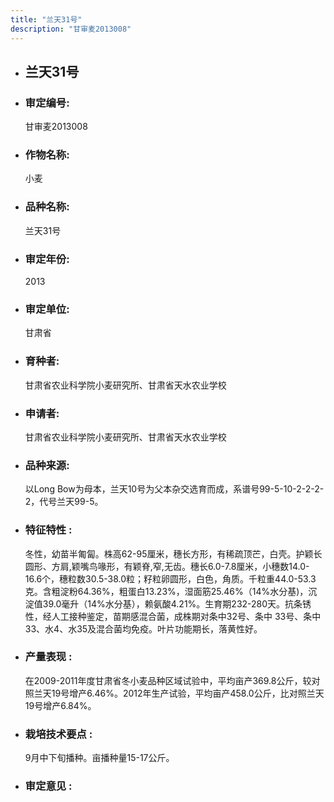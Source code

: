 ```yaml
---
title: "兰天31号"
description: "甘审麦2013008"
---
```

* ## 兰天31号
* ###  审定编号:  
   甘审麦2013008

*  ### 作物名称:  
   小麦

*   ###  品种名称: 
    兰天31号

*   ### 审定年份: 
    2013

*   ### 审定单位:  
    甘肃省

*   ### 育种者:  
    甘肃省农业科学院小麦研究所、甘肃省天水农业学校

*   ### 申请者:  
    甘肃省农业科学院小麦研究所、甘肃省天水农业学校

*   ### 品种来源:  
    以Long Bow为母本，兰天10号为父本杂交选育而成，系谱号99-5-10-2-2-2-2，代号兰天99-5。

*   ### 特征特性 : 
    冬性，幼苗半匍匐。株高62-95厘米，穗长方形，有稀疏顶芒，白壳。护颖长圆形、方肩,颖嘴鸟喙形，有颖脊,窄,无齿。穗长6.0-7.8厘米，小穗数14.0-16.6个，穗粒数30.5-38.0粒；籽粒卵圆形，白色，角质。千粒重44.0-53.3克。含粗淀粉64.36%，粗蛋白13.23%，湿面筋25.46%（14%水分基)，沉淀值39.0毫升（14%水分基），赖氨酸4.21%。生育期232-280天。抗条锈性，经人工接种鉴定，苗期感混合菌，成株期对条中32号、条中 33号、条中33、水4、水35及混合菌均免疫。叶片功能期长，落黄性好。

*   ### 产量表现 : 
    在2009-2011年度甘肃省冬小麦品种区域试验中，平均亩产369.8公斤，较对照兰天19号增产6.46%。2012年生产试验，平均亩产458.0公斤，比对照兰天19号增产6.84%。

*   ### 栽培技术要点 : 
    9月中下旬播种。亩播种量15-17公斤。

*   ### 审定意见 : 
    

